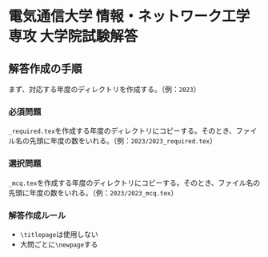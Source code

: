 # 電気通信大学 情報・ネットワーク工学専攻 大学院試験解答

## 解答作成の手順

まず、対応する年度のディレクトリを作成する。（例：`2023`）

### 必須問題

`_required.tex`を作成する年度のディレクトリにコピーする。そのとき、ファイル名の先頭に年度の数をいれる。（例：`2023/2023_required.tex`）

### 選択問題

`_mcq.tex`を作成する年度のディレクトリにコピーする。そのとき、ファイル名の先頭に年度の数をいれる。（例：`2023/2023_mcq.tex`）

### 解答作成ルール

* `\titlepage`は使用しない
* 大問ごとに`\newpage`する
